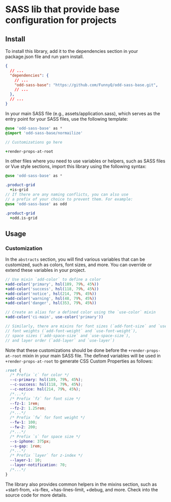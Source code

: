 # SASS lib that provide base configuration for projects

## Install

To install this library, add it to the dependencies section in your package.json file and run yarn install.

```json
{
  // ...
  "dependencies": {
    // ...
    "odd-sass-base": "https://github.com/FunnyQ/odd-sass-base.git",
    // ...
  },
  // ...
}
```

In your main SASS file (e.g., assets/application.sass), which serves as the entry point for your SASS files, use the following template:

```sass
@use 'odd-sass-base' as *
@import 'odd-sass-base/normailize'

// Customizations go here

+render-props-at-root
```

In other files where you need to use variables or helpers, such as SASS files or Vue style sections, import this library using the following syntax:

```sass
@use 'odd-sass-base' as *

.product-grid
  +is-grid
// If there are any naming conflicts, you can also use
// a prefix of your choice to prevent them. For example:
@use 'odd-sass-base' as odd

.product-grid
  +odd.is-grid
```

## Usage

### Customization

In the `abstracts` section, you will find various variables that can be customized, such as colors, font sizes, and more. You can override or extend these variables in your project.

```sass
// Use mixin `add-color` to define a color
+add-color('primary', hsl(189, 79%, 45%))
+add-color('success', hsl(118, 79%, 45%))
+add-color('notice', hsl(214, 79%, 45%))
+add-color('warning', hsl(48, 79%, 45%))
+add-color('danger', hsl(353, 79%, 45%))

// Create an alias for a defined color using the `use-color` mixin
+add-color('ci-main', use-color('primary'))

// Similarly, there are mixins for font sizes (`add-font-size` and `use-font-size`),
// font weights (`add-font-weight` and `use-font-weight`),
// space sizes (`add-space-size` and `use-space-size`),
// and layer order (`add-layer` and `use-layer`)
```

Note that these customizations should be done before the `+render-props-at-root` mixin in your main SASS file. The defined variables will be used in `+render-props-at-root` to generate CSS Custom Properties as follows:

```css
:root {
  /* Prefix `c` for color */
  --c-primary: hsl(189, 79%, 45%);
  --c-success: hsl(118, 79%, 45%);
  --c-notice: hsl(214, 79%, 45%);
  /*...*/
  /* Prefix `fz` for font size */
  --fz-1: 1rem;
  --fz-2: 1.25rem;
  /*...*/
  /* Prefix `fw` for font weight */
  --fw-1: 100;
  --fw-2: 200;
  /*...*/
  /* Prefix `s` for space size */
  --s-iphone: 375px;
  --s-gap: 1rem;
  /*...*/
  /* Prefix `layer` for z-index */
  --layer-1: 10;
  --layer-notification: 70;
  /*...*/
}
```

The library also provides common helpers in the mixins section, such as +start-from, +is-flex, +has-lines-limit, +debug, and more. Check into the source code for more details.
